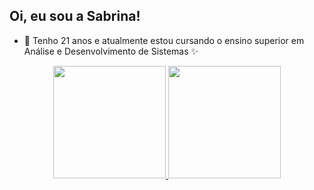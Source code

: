 ## Oi, eu sou a Sabrina! 

- :sunflower: Tenho 21 anos e atualmente estou cursando o ensino superior em Análise e Desenvolvimento de Sistemas :sparkles:

<div align="center">
  <a href="https://github.com/sabrinaslp">
  <img height="180em" src="https://github-readme-stats.vercel.app/api?username=sabrinaslp&show_icons=true&theme=dracula&include_all_commits=true&count_private=true"/>
  <img height="180em" src="https://github-readme-stats.vercel.app/api/top-langs/?username=sabrinaslp&layout=compact&langs_count=7&theme=dracula"/>
</div>
  
  ##
